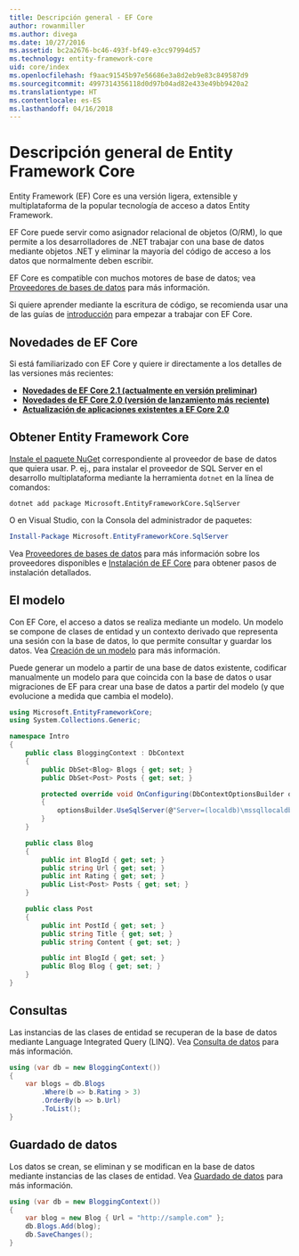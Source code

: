 ```yaml
---
title: Descripción general - EF Core
author: rowanmiller
ms.author: divega
ms.date: 10/27/2016
ms.assetid: bc2a2676-bc46-493f-bf49-e3cc97994d57
ms.technology: entity-framework-core
uid: core/index
ms.openlocfilehash: f9aac91545b97e56686e3a8d2eb9e83c849587d9
ms.sourcegitcommit: 4997314356118d0d97b04ad82e433e49bb9420a2
ms.translationtype: HT
ms.contentlocale: es-ES
ms.lasthandoff: 04/16/2018
---
```

# <a name="entity-framework-core-quick-overview"></a>Descripción general de Entity Framework Core

Entity Framework (EF) Core es una versión ligera, extensible y multiplataforma de la popular tecnología de acceso a datos Entity Framework.

EF Core puede servir como asignador relacional de objetos (O/RM), lo que permite a los desarrolladores de .NET trabajar con una base de datos mediante objetos .NET y eliminar la mayoría del código de acceso a los datos que normalmente deben escribir. 

EF Core es compatible con muchos motores de base de datos; vea [Proveedores de bases de datos](providers/index.md) para más información.

Si quiere aprender mediante la escritura de código, se recomienda usar una de las guías de [introducción](get-started/index.md) para empezar a trabajar con EF Core.

## <a name="what-is-new-in-ef-core"></a>Novedades de EF Core

Si está familiarizado con EF Core y quiere ir directamente a los detalles de las versiones más recientes:

- **[Novedades de EF Core 2.1 (actualmente en versión preliminar)](xref:core/what-is-new/ef-core-2.1)**
- **[Novedades de EF Core 2.0 (versión de lanzamiento más reciente)](xref:core/what-is-new/ef-core-2.0)**
- **[Actualización de aplicaciones existentes a EF Core 2.0](xref:core/miscellaneous/1x-2x-upgrade)**


## <a name="get-entity-framework-core"></a>Obtener Entity Framework Core

[Instale el paquete NuGet](https://docs.nuget.org/ndocs/quickstart/use-a-package) correspondiente al proveedor de base de datos que quiera usar. P. ej., para instalar el proveedor de SQL Server en el desarrollo multiplataforma mediante la herramienta `dotnet` en la línea de comandos:

``` Console
dotnet add package Microsoft.EntityFrameworkCore.SqlServer
```

O en Visual Studio, con la Consola del administrador de paquetes:

``` PowerShell
Install-Package Microsoft.EntityFrameworkCore.SqlServer
```
Vea [Proveedores de bases de datos](providers/index.md) para más información sobre los proveedores disponibles e [Instalación de EF Core](get-started/install/index.md) para obtener pasos de instalación detallados.

## <a name="the-model"></a>El modelo

Con EF Core, el acceso a datos se realiza mediante un modelo. Un modelo se compone de clases de entidad y un contexto derivado que representa una sesión con la base de datos, lo que permite consultar y guardar los datos. Vea [Creación de un modelo](modeling/index.md) para más información.

Puede generar un modelo a partir de una base de datos existente, codificar manualmente un modelo para que coincida con la base de datos o usar migraciones de EF para crear una base de datos a partir del modelo (y que evolucione a medida que cambia el modelo).

``` csharp
using Microsoft.EntityFrameworkCore;
using System.Collections.Generic;

namespace Intro
{
    public class BloggingContext : DbContext
    {
        public DbSet<Blog> Blogs { get; set; }
        public DbSet<Post> Posts { get; set; }

        protected override void OnConfiguring(DbContextOptionsBuilder optionsBuilder)
        {
            optionsBuilder.UseSqlServer(@"Server=(localdb)\mssqllocaldb;Database=MyDatabase;Trusted_Connection=True;");
        }
    }

    public class Blog
    {
        public int BlogId { get; set; }
        public string Url { get; set; }
        public int Rating { get; set; }
        public List<Post> Posts { get; set; }
    }

    public class Post
    {
        public int PostId { get; set; }
        public string Title { get; set; }
        public string Content { get; set; }

        public int BlogId { get; set; }
        public Blog Blog { get; set; }
    }
}
```

## <a name="querying"></a>Consultas

Las instancias de las clases de entidad se recuperan de la base de datos mediante Language Integrated Query (LINQ). Vea [Consulta de datos](querying/index.md) para más información.

``` csharp
using (var db = new BloggingContext())
{
    var blogs = db.Blogs
        .Where(b => b.Rating > 3)
        .OrderBy(b => b.Url)
        .ToList();
}
```

## <a name="saving-data"></a>Guardado de datos

Los datos se crean, se eliminan y se modifican en la base de datos mediante instancias de las clases de entidad. Vea [Guardado de datos](saving/index.md) para más información.

``` csharp
using (var db = new BloggingContext())
{
    var blog = new Blog { Url = "http://sample.com" };
    db.Blogs.Add(blog);
    db.SaveChanges();
}
```
